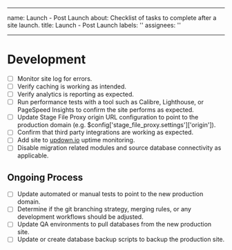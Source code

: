 <!-- ### PORT THIS INTO A K8S DEPLOYED SERVICE ### -->
---
name: Launch - Post Launch
about: Checklist of tasks to complete after a site launch.
title: Launch - Post Launch
labels: ''
assignees: ''

---

<!-- Please check off line-items as they are completed and leave notes if necessary. -->
<!-- If an item is not relevant to this project, [strike it out](https://docs.github.com/en/github/writing-on-github/basic-writing-and-formatting-syntax#styling-text) -->
<!-- (e.g. `~~Not relevant item~~`) or remove it. If child tickets are created for -->
<!-- any line-item, please update this description to include references to them. -->

# Development

- [ ] Monitor site log for errors.
- [ ] Verify caching is working as intended.
- [ ] Verify analytics is reporting as expected.
- [ ] Run performance tests with a tool such as Calibre, Lighthouse, or PageSpeed Insights to confirm the site performs as expected.
- [ ] Update Stage File Proxy origin URL configuration to point to the production domain (e.g. $config['stage_file_proxy.settings']['origin']).
- [ ] Confirm that third party integrations are working as expected.
- [ ] Add site to [updown.io](https://updown.io) uptime monitoring.
- [ ] Disable migration related modules and source database connectivity as applicable.

## Ongoing Process

- [ ] Update automated or manual tests to point to the new production domain.
- [ ] Determine if the git branching strategy, merging rules, or any development workflows should be adjusted.
- [ ] Update QA environments to pull databases from the new production site.
- [ ] Update or create database backup scripts to backup the production site.
